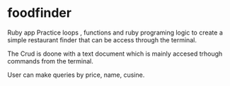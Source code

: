 # foodfinder
Ruby app
Practice loops , functions and ruby programing logic to create a simple restaurant finder that can be access through the terminal.

The Crud is doone with a text document which is mainly accesed trhough commands from the terminal. 

User can make queries by price, name, cusine.
